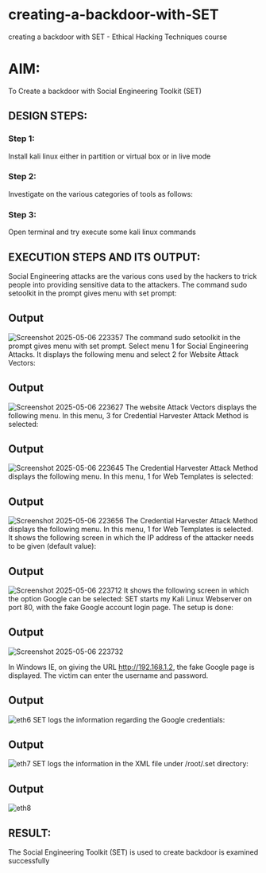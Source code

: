 # creating-a-backdoor-with-SET
creating a backdoor with SET - Ethical Hacking Techniques course

# AIM:
To Create a backdoor with Social Engineering Toolkit (SET)

## DESIGN STEPS:

### Step 1:

Install kali linux either in partition or virtual box or in live mode


### Step 2:

Investigate on the various categories of tools as follows:

### Step 3:

Open terminal and try execute some kali linux commands

## EXECUTION STEPS AND ITS OUTPUT:
Social Engineering attacks are the various cons used by the hackers to trick people into providing sensitive data to the attackers. 
The command sudo setoolkit in the prompt gives menu with set prompt:
## Output
![Screenshot 2025-05-06 223357](https://github.com/user-attachments/assets/8ac03033-bfb3-466f-903b-3ff400f83b4a)
The command sudo setoolkit in the prompt gives menu with set prompt. Select menu 1 for Social Engineering Attacks. It displays the following menu and select 2 for Website Attack Vectors:
## Output
![Screenshot 2025-05-06 223627](https://github.com/user-attachments/assets/2faf737d-e8b4-46a2-afde-bf9bec81b05b)
The website Attack Vectors displays the following menu. In this menu, 3 for Credential Harvester Attack Method is selected:
## Output
![Screenshot 2025-05-06 223645](https://github.com/user-attachments/assets/aae4344a-4859-45e7-984a-ca6c5e75957a)
The Credential Harvester Attack Method displays the following menu. In this menu, 1 for Web Templates is selected:
## Output
![Screenshot 2025-05-06 223656](https://github.com/user-attachments/assets/79bce2d1-6e31-412f-ab85-429c5bf6373b)
The Credential Harvester Attack Method displays the following menu. In this menu, 1 for Web Templates is selected. It shows the following screen in which the IP address of the attacker needs to be given (default value):
## Output
![Screenshot 2025-05-06 223712](https://github.com/user-attachments/assets/6e4ee789-6393-45c9-90c7-6de19c27938e)
It shows the following screen in which the option Google can be selected:
SET starts my Kali Linux Webserver on port 80, with the fake Google account login page. The setup is done:

## Output
![Screenshot 2025-05-06 223732](https://github.com/user-attachments/assets/b186d589-2a7a-4cd0-aaa5-741d421b638f)

In Windows IE, on giving the URL http://192.168.1.2, the fake Google page is displayed. The victim can enter the username and password.
## Output
![eth6](https://github.com/user-attachments/assets/c6ccf0a1-01bb-4813-982b-c85dda35a059)
SET logs the information regarding the Google credentials:
## Output
![eth7](https://github.com/user-attachments/assets/986f8bcf-d07f-489b-837e-1d5213dba548)
SET logs the information in the XML file under /root/.set directory:
## Output
![eth8](https://github.com/user-attachments/assets/ca8f618a-b074-4385-8b3d-f7f0ccbcf708)





## RESULT:
The Social Engineering Toolkit (SET) is used to create backdoor is  examined successfully
